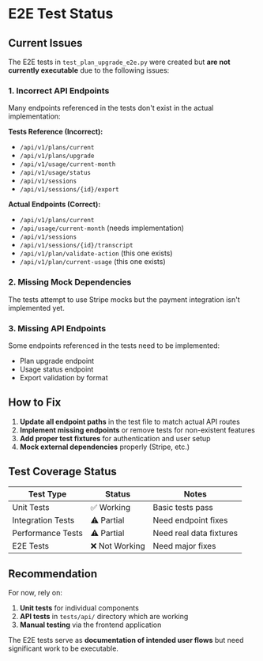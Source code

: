 # E2E Test Status

## Current Issues

The E2E tests in `test_plan_upgrade_e2e.py` were created but **are not currently executable** due to the following issues:

### 1. Incorrect API Endpoints
Many endpoints referenced in the tests don't exist in the actual implementation:

**Tests Reference (Incorrect):**
- `/api/v1/plans/current` 
- `/api/v1/plans/upgrade`
- `/api/v1/usage/current-month`
- `/api/v1/usage/status`
- `/api/v1/sessions`
- `/api/v1/sessions/{id}/export`

**Actual Endpoints (Correct):**
- `/api/v1/plans/current`
- `/api/usage/current-month` (needs implementation)
- `/api/v1/sessions`
- `/api/v1/sessions/{id}/transcript`
- `/api/v1/plan/validate-action` (this one exists)
- `/api/v1/plan/current-usage` (this one exists)

### 2. Missing Mock Dependencies
The tests attempt to use Stripe mocks but the payment integration isn't implemented yet.

### 3. Missing API Endpoints
Some endpoints referenced in the tests need to be implemented:
- Plan upgrade endpoint
- Usage status endpoint
- Export validation by format

## How to Fix

1. **Update all endpoint paths** in the test file to match actual API routes
2. **Implement missing endpoints** or remove tests for non-existent features
3. **Add proper test fixtures** for authentication and user setup
4. **Mock external dependencies** properly (Stripe, etc.)

## Test Coverage Status

| Test Type | Status | Notes |
|-----------|--------|-------|
| Unit Tests | ✅ Working | Basic tests pass |
| Integration Tests | ⚠️ Partial | Need endpoint fixes |
| Performance Tests | ⚠️ Partial | Need real data fixtures |
| E2E Tests | ❌ Not Working | Need major fixes |

## Recommendation

For now, rely on:
1. **Unit tests** for individual components
2. **API tests** in `tests/api/` directory which are working
3. **Manual testing** via the frontend application

The E2E tests serve as **documentation of intended user flows** but need significant work to be executable.